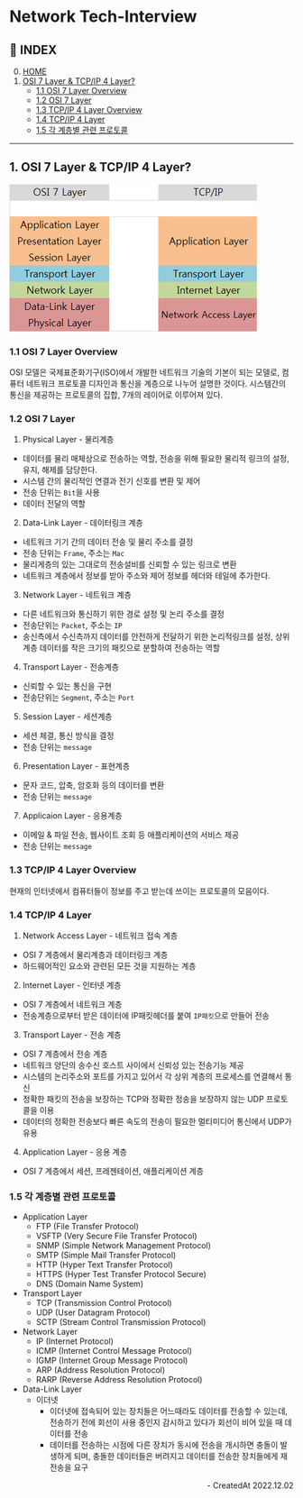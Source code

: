 # Network Tech-Interview

## 📑 INDEX

0. [HOME](./README.md)
1. [OSI 7 Layer & TCP/IP 4 Layer?](#1-osi-7-layer--tcpip-4-layer)
   - [1.1 OSI 7 Layer Overview](#11-osi-7-layer-overview)
   - [1.2 OSI 7 Layer](#12-osi-7-layer)
   - [1.3 TCP/IP 4 Layer Overview](#13-tcpip-4-layer-overview)
   - [1.4 TCP/IP 4 Layer](#14-tcpip-4-layer)
   - [1.5 각 계층별 관련 프로토콜](#15-각-계층별-관련-프로토콜)

---

## 1. OSI 7 Layer & TCP/IP 4 Layer?

![img](./images/osi7_tcpip.png)

### 1.1 OSI 7 Layer Overview

OSI 모델은 국제표준화기구(ISO)에서 개발한 네트워크 기술의 기본이 되는 모델로, 컴퓨터 네트워크 프로토콜 디자인과 통신을 계층으로 나누어 설명한 것이다. 시스템간의 통신을 제공하는 프로토콜의 집합, 7개의 레이어로 이루어져 있다.

### 1.2 OSI 7 Layer

1. Physical Layer - 물리계층

- 데이터를 물리 매체상으로 전송하는 역할, 전송을 위해 필요한 물리적 링크의 설정, 유지, 해제를 담당한다.
- 시스템 간의 물리적인 연결과 전기 신호를 변환 및 제어
- 전송 단위는 `Bit`을 사용
- 데이터 전달의 역할

2. Data-Link Layer - 데이터링크 계층

- 네트워크 기기 간의 데이터 전송 및 물리 주소를 결정
- 전송 단위는 `Frame`, 주소는 `Mac`
- 물리게층의 있는 그대로의 전송설비를 신뢰할 수 있는 링크로 변환
- 네트워크 계층에서 정보를 받아 주소와 제어 정보를 헤더와 테일에 추가한다.

3. Network Layer - 네트워크 계층

- 다른 네트워크와 통신하기 위한 경로 설정 및 논리 주소를 결정
- 전송단위는 `Packet`, 주소는 `IP`
- 송신측에서 수신측까지 데이터를 안전하게 전달하기 위한 논리적링크를 설정, 상위계층 데이터를 작은 크기의 패킷으로 분할하여 전송하는 역할

4. Transport Layer - 전송계층

- 신뢰할 수 있는 통신을 구현
- 전송단위는 `Segment`, 주소는 `Port`

5. Session Layer - 세션계층

- 세션 체결, 통신 방식을 결정
- 전송 단위는 `message`

6. Presentation Layer - 표현계층

- 문자 코드, 압축, 암호화 등의 데이터를 변환
- 전송 단위는 `message`

7. Applicaion Layer - 응용계층

- 이메일 & 파일 전송, 웹사이트 조회 등 애플리케이션의 서비스 제공
- 전송 단위는 `message`

### 1.3 TCP/IP 4 Layer Overview

현재의 인터넷에서 컴퓨터들이 정보를 주고 받는데 쓰이는 프로토콜의 모음이다.

### 1.4 TCP/IP 4 Layer

1. Network Access Layer - 네트워크 접속 계층

- OSI 7 계층에서 물리계층과 데이터링크 계층
- 하드웨어적인 요소와 관련된 모든 것을 지원하는 계층

2. Internet Layer - 인터넷 계층

- OSI 7 계층에서 네트워크 계층
- 전송계층으로부터 받은 데이터에 IP패킷헤더를 붙여 `IP패킷`으로 만들어 전송

3. Transport Layer - 전송 계층

- OSI 7 계층에서 전송 계층
- 네트워크 양단의 송수신 호스트 사이에서 신뢰성 있는 전송기능 제공
- 시스템의 논리주소와 포트를 가지고 있어서 각 상위 계층의 프로세스를 연결해서 통신
- 정확한 패킷의 전송을 보장하는 TCP와 정확한 정송을 보장하지 않는 UDP 프로토콜을 이용
- 데이터의 정확한 전송보다 빠른 속도의 전송이 필요한 멀티미디어 통신에서 UDP가 유용

4. Application Layer - 응용 계층

- OSI 7 계층에서 세션, 프레젠테이션, 애플리케이션 계층

### 1.5 각 계층별 관련 프로토콜

- Application Layer
  - FTP (File Transfer Protocol)
  - VSFTP (Very Secure File Transfer Protocol)
  - SNMP (Simple Network Management Protocol)
  - SMTP (Simple Mail Transfer Protocol)
  - HTTP (Hyper Text Transfer Protocol)
  - HTTPS (Hyper Test Transfer Protocol Secure)
  - DNS (Domain Name System)
- Transport Layer
  - TCP (Transmission Control Protocol)
  - UDP (User Datagram Protocol)
  - SCTP (Stream Control Transmission Protocol)
- Network Layer
  - IP (Internet Protocol)
  - ICMP (Internet Control Message Protocol)
  - IGMP (Internet Group Message Protocol)
  - ARP (Address Resolution Protocol)
  - RARP (Reverse Address Resolution Protocol)
- Data-Link Layer
  - 이더넷
    - 이더넷에 접속되어 있는 장치들은 어느때라도 데이터를 전송할 수 있는데, 전송하기 전에 회선이 사용 중인지 감시하고 있다가 회선이 비어 있을 때 데이터를 전송
    - 데이터를 전송하는 시점에 다른 장치가 동시에 전송을 개시하면 충돌이 발생하게 되며, 충돌한 데이터들은 버려지고 데이터를 전송한 장치들에게 재전송을 요구

<div align="right">- CreatedAt 2022.12.02</div>
